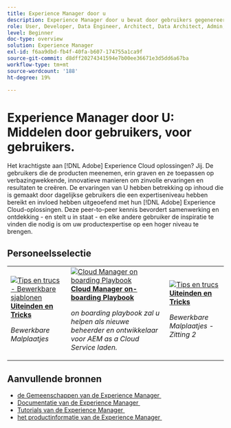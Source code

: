 ```yaml
---
title: Experience Manager door u
description: Experience Manager door u bevat door gebruikers gegenereerde inhoud. Die is gemaakt door dagelijkse gebruikers die in hun kennis van Adobe Experience Manager een niveau van deskundigheid en invloed hebben bereikt.
role: User, Developer, Data Engineer, Architect, Data Architect, Admin, Leader
level: Beginner
doc-type: overview
solution: Experience Manager
exl-id: f6aa9dbd-fb4f-40fa-b607-174755a1ca9f
source-git-commit: d8dff20274341594e7b00ee36671e3d5dd6a67ba
workflow-type: tm+mt
source-wordcount: '188'
ht-degree: 19%

---
```


# Experience Manager door U: Middelen door gebruikers, voor gebruikers.

Het krachtigste aan [!DNL Adobe] Experience Cloud oplossingen? Jij. De gebruikers die de producten meenemen, erin graven en ze toepassen op verbazingwekkende, innovatieve manieren om zinvolle ervaringen en resultaten te creëren. De ervaringen van U hebben betrekking op inhoud die is gemaakt door dagelijkse gebruikers die een expertiseniveau hebben bereikt en invloed hebben uitgeoefend met hun [!DNL Adobe] Experience Cloud-oplossingen. Deze peer-to-peer kennis bevordert samenwerking en ontdekking - en stelt u in staat - en elke andere gebruiker de inspiratie te vinden die nodig is om uw productexpertise op een hoger niveau te brengen.

<div id="recs-overview-body-1"></div>
<div id="recs-overview-body-2"></div>
<div id="recs-overview-body-3"></div>
<div id="recs-overview-body-4"></div>
<div id="recs-overview-body-5"></div>
<div id="recs-overview-body-6"></div>

<div id="staff-picks-section">

## Personeelsselectie

<table>
<tr>
  <td>
    <a href="/help/experience-manager/sites/expert-resources/champion-tips-1.md">
      <img alt="Tips en trucs - Bewerkbare sjablonen" src="https://video.tv.adobe.com/v/3409424?format=jpeg" />
    </a>
    <div>
      <a href="/help/experience-manager/sites/expert-resources/champion-tips-1.md">
    <strong> Uiteinden en Tricks </strong>
    </a>
    </div>
    <p>
    <em> Bewerkbare Malplaatjes </em>
    <p>
  </td>
  <td>
    <a href="/help/experience-manager/cloud-service/expert-resources/aem-champions/onboarding-playbook.md">
      <img alt="Cloud Manager on boarding Playbook" src="https://video.tv.adobe.com/v/3419299?format=jpeg" />
    </a>
    <div>
      <a href="/help/experience-manager/cloud-service/expert-resources/aem-champions/onboarding-playbook.md">
    <strong> Cloud Manager on-boarding Playbook </strong>
    </a>
    </div>
    <p>
    <em> on boarding playbook zal u helpen als nieuwe beheerder en ontwikkelaar voor AEM as a Cloud Service laden.</em>
    <p>
  </td>
  <td>
    <a href="/help/experience-manager/sites/expert-resources/champion-tips-2.md">
      <img alt="Tips en trucs" src="https://video.tv.adobe.com/v/3439843?format=jpeg&captions=dut" />
    </a>
    <div>
      <a href="/help/experience-manager/sites/expert-resources/champion-tips-2.md">
    <strong> Uiteinden en Tricks </strong>
    </a>
    </div>
    <p>
    <em> Bewerkbare Malplaatjes - Zitting 2 </em>
    <p>
  </td>
</tr>
</table>

</div>

## Aanvullende bronnen

* [&#x200B; de Gemeenschappen van de Experience Manager &#x200B;](https://experienceleaguecommunities.adobe.com/t5/adobe-experience-manager/ct-p/adobe-experience-manager-community)
* [&#x200B; Documentatie van de Experience Manager &#x200B;](https://experienceleague.adobe.com/docs/experience-manager-cloud-service.html?lang=nl-NL)
* [&#x200B; Tutorials van de Experience Manager &#x200B;](https://experienceleague.adobe.com/docs/experience-manager-learn/aem-tutorials/overview.html?lang=nl-NL)
* [&#x200B; het productinformatie van de Experience Manager &#x200B;](https://business.adobe.com/nl/products/experience-manager/adobe-experience-manager.html)
